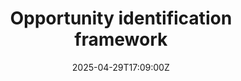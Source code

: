 ---
title: Opportunity identification framework
linkTitle: Opportunity identification framework
date: '2025-04-29T17:09:00Z'
weight: 1
description: No content
draft: false
ref: opportunity-identification-framework
---